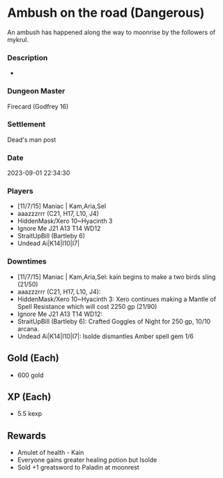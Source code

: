 # Ambush on the road (Dangerous)
An ambush has happened along the way to moonrise by the followers of mykrul.
### Description
-
### Dungeon Master
Firecard (Godfrey 16)
### Settlement
Dead's man post
### Date
2023-09-01 22:34:30
### Players
* [11/7/15] Maniac | Kam,Aria,Sel
* aaazzzrrr (C21, H17, L10, J4)
* HiddenMask/Xero 10~Hyacinth 3
* Ignore Me J21 A13 T14 WD12
* StraitUpBill (Bartleby 6)
* Undead Ai|K14|I10|I7|
### Downtimes
* [11/7/15] Maniac | Kam,Aria,Sel: kain begins to make a two birds sling (21/50)
* aaazzzrrr (C21, H17, L10, J4): 
* HiddenMask/Xero 10~Hyacinth 3: Xero continues making a Mantle of Spell Resistance which will cost 2250 gp (21/90)
* Ignore Me J21 A13 T14 WD12: 
* StraitUpBill (Bartleby 6): Crafted Goggles of Night for 250 gp, 10/10 arcana.
* Undead Ai|K14|I10|I7|: Isolde dismantles Amber spell gem 1/6
## Gold (Each)
* 600 gold
## XP (Each)
* 5.5 kexp
## Rewards
* Amulet of health - Kain
* Everyone gains greater healing potion but Isolde
* Sold +1 greatsword to Paladin at moonrest